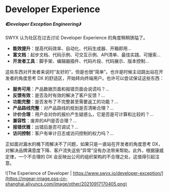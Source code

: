 # Developer Experience

##### <Link type='h5' to='https://mgear-file.oss-cn-shanghai.aliyuncs.com/Developer%20Exception%20Engineering.html' source='https://www.swyx.io/developer-exception/' >《Developer Exception Engineering》</Link>

SWYX 认为社区在过去讨论 Developer Experience 的角度稍稍狭隘了。

* **能效提升**：提高代码效率、自动化、代码生成器、开箱即用...
* **富文档**：起步文档、代码示例、可交互示例、API清单、最佳实践、可搜索...
* **开发者工具**：脚手架、编辑器插件、代码片段、代码展示、版本控制...

这些东西对开发者来说时“友好的”，但是也很“简单”。也许是时候主动跳出站在开发者的角度思考 DX 的舒适区，开始转向终端用户。也许可以尝试保证这些东西：

* **服务可用**：产品数据页面和报错页面会说谎吗？...
* **反馈有效**：是否及时有效的解决了客户反馈？...
* **功能完整**：是否发布了不完整甚至需要返工的功能？...
* **产品路线完整**：对产品路线的规划是否清晰合理？...
* **计价合理**：用户会对你的报价产生疑惑么，它是否是可计算和比较的？...
* **兼容性**：废弃的API是否合理？...
* **报错优雅**：出错后是否可调试？...
* **访问控制**：客户有审计日志或访问控制的权力吗？...

正如面对漏水的桶下雨解决不了问题，如果只是一直站在开发者的角度思考 DX，对解决品牌满意度下降、客户流失这些“异常”没有办法带来帮助。此外，根据康威定律，一个不合理的 DX 会反映出公司的组织架构的不合理之处，这值得引起注意。

![The Experience of Developer | https://www.swyx.io/developer-exception/](https://mgear-image.oss-cn-shanghai.aliyuncs.com/image/other/20210917170405.png)
